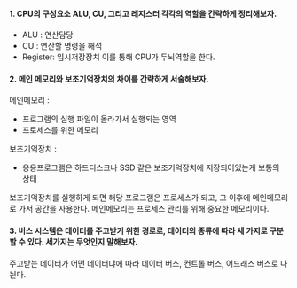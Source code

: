 #### 1. CPU의 구성요소 ALU, CU, 그리고 레지스터 각각의 역할을 간략하게 정리해보자.

- ALU : 연산담당
- CU : 연산할 명령을 해석
- Register: 임시저장장치
이를 통해 CPU가 두뇌역할을 한다.

#### 2. 메인 메모리와 보조기억장치의 차이를 간략하게 서술해보자.

메인메모리 : 
- 프로그램의 실행 파일이 올라가서 실행되는 영역
- 프로세스를 위한 메모리

보조기억장치 :
- 응용프로그램은 하드디스크나 SSD 같은 보조기억장치에 저장되어있는게 보통의 상태

보조기억장치를 실행하게 되면 해당 프로그램은 프로세스가 되고, 그 이후에 메인메모리로 가서 공간을 사용한다.
메인메모리는 프로세스 관리를 위해 중요한 메모리이다.

#### 3. 버스 시스템은 데이터를 주고받기 위한 경로로, 데이터의 종류에 따라 세 가지로 구분 할 수 있다. 세가지는 무엇인지 말해보자.

주고받는 데이터가 어떤 데이터냐에 따라 데이터 버스, 컨트롤 버스, 어드래스 버스로 나뉜다.